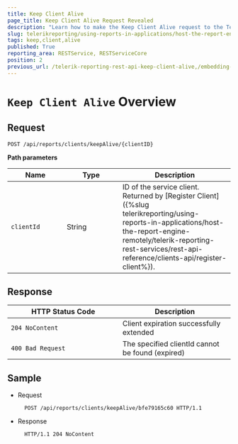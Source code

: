 ```yaml
---
title: Keep Client Alive
page_title: Keep Client Alive Request Revealed
description: "Learn how to make the Keep Client Alive request to the Telerik Reporting REST Service and what response to expect."
slug: telerikreporting/using-reports-in-applications/host-the-report-engine-remotely/telerik-reporting-rest-services/rest-api-reference/clients-api/keep-client-alive
tags: keep,client,alive
published: True
reporting_area: RESTService, RESTServiceCore
position: 2
previous_url: /telerik-reporting-rest-api-keep-client-alive,/embedding-reports/host-the-report-engine-remotely/telerik-reporting-rest-services/rest-api-reference/clients-api/keep-client-alive
---
```


<style>
table th:first-of-type {
	width: 25%;
}
table th:nth-of-type(2) {
	width: 25%;
}
table th:nth-of-type(3) {
	width: 50%;
}
</style>

# `Keep Client Alive` Overview

## Request

	POST /api/reports/clients/keepAlive/{clientID}

__Path parameters__

| Name | Type | Description |
| ------ | ------ | ------ |
|`clientId`|String|ID of the service client. Returned by [Register Client]({%slug telerikreporting/using-reports-in-applications/host-the-report-engine-remotely/telerik-reporting-rest-services/rest-api-reference/clients-api/register-client%}).|

## Response

| HTTP Status Code | Description |
| ------ | ------ |
|`204 NoContent`|Client expiration successfully extended|
|`400 Bad Request`|The specified clientId cannot be found (expired)|

## Sample

* Request 

		POST /api/reports/clients/keepAlive/bfe79165c60 HTTP/1.1

* Response

		HTTP/1.1 204 NoContent
